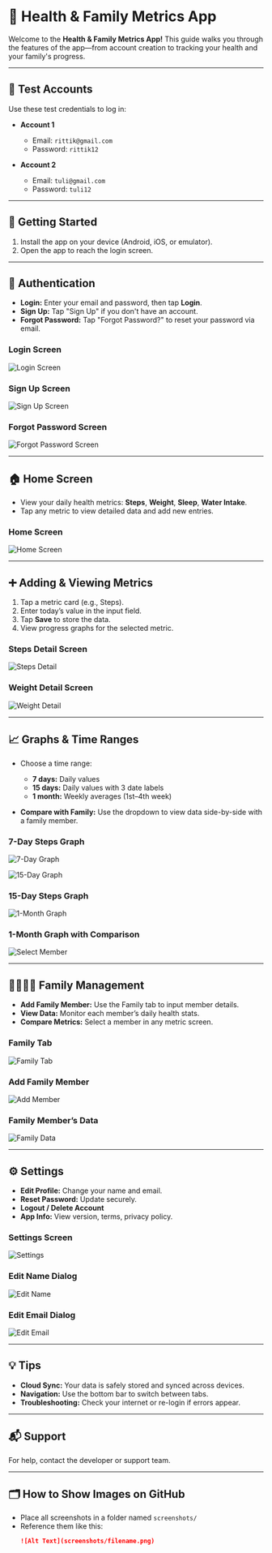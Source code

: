 # 💪 Health & Family Metrics App

Welcome to the **Health & Family Metrics App!** This guide walks you through the features of the app—from account creation to tracking your health and your family's progress.

---

## 🚀 Test Accounts

Use these test credentials to log in:

- **Account 1**
  - Email: `rittik@gmail.com`
  - Password: `rittik12`

- **Account 2**
  - Email: `tuli@gmail.com`
  - Password: `tuli12`

---

## 📱 Getting Started

1. Install the app on your device (Android, iOS, or emulator).
2. Open the app to reach the login screen.

---

## 🔐 Authentication

- **Login:** Enter your email and password, then tap **Login**.
- **Sign Up:** Tap "Sign Up" if you don't have an account.
- **Forgot Password:** Tap "Forgot Password?" to reset your password via email.

### Login Screen  
![Login Screen](screenshots/img.png)

### Sign Up Screen  
![Sign Up Screen](screenshots/img_1.png)

### Forgot Password Screen  
![Forgot Password Screen](screenshots/img_2.png)

---

## 🏠 Home Screen

- View your daily health metrics: **Steps**, **Weight**, **Sleep**, **Water Intake**.
- Tap any metric to view detailed data and add new entries.

### Home Screen  
![Home Screen](screenshots/img_3.png)

---

## ➕ Adding & Viewing Metrics

1. Tap a metric card (e.g., Steps).
2. Enter today’s value in the input field.
3. Tap **Save** to store the data.
4. View progress graphs for the selected metric.

### Steps Detail Screen  
![Steps Detail](screenshots/img_6.png)

### Weight Detail Screen  
![Weight Detail](screenshots/img_7.png)

---

## 📈 Graphs & Time Ranges

- Choose a time range:
  - **7 days:** Daily values  
  - **15 days:** Daily values with 3 date labels  
  - **1 month:** Weekly averages (1st–4th week)

- **Compare with Family:** Use the dropdown to view data side-by-side with a family member.

### 7-Day Steps Graph  
![7-Day Graph](screenshots/img_9.png)

  
![15-Day Graph](screenshots/img_8.png)

 ### 15-Day Steps Graph
![1-Month Graph](screenshots/img_10.png)

### 1-Month Graph with Comparison 
![Select Member](screenshots/img_11.png)

---

## 👨‍👩‍👧‍👦 Family Management

- **Add Family Member:** Use the Family tab to input member details.
- **View Data:** Monitor each member’s daily health stats.
- **Compare Metrics:** Select a member in any metric screen.

### Family Tab  
![Family Tab](screenshots/img_14.png)

### Add Family Member  
![Add Member](screenshots/img_13.png)

### Family Member’s Data  
![Family Data](screenshots/img_15.png)

---

## ⚙️ Settings

- **Edit Profile:** Change your name and email.
- **Reset Password:** Update securely.
- **Logout / Delete Account**
- **App Info:** View version, terms, privacy policy.

### Settings Screen  
![Settings](screenshots/img_16.png)

### Edit Name Dialog  
![Edit Name](screenshots/img_17.png)

### Edit Email Dialog  
![Edit Email](screenshots/img_18.png)

---

## 💡 Tips

- **Cloud Sync:** Your data is safely stored and synced across devices.
- **Navigation:** Use the bottom bar to switch between tabs.
- **Troubleshooting:** Check your internet or re-login if errors appear.

---

## 📬 Support

For help, contact the developer or support team.

---

## 🗂 How to Show Images on GitHub

- Place all screenshots in a folder named `screenshots/`
- Reference them like this:
  ```md
  ![Alt Text](screenshots/filename.png)
